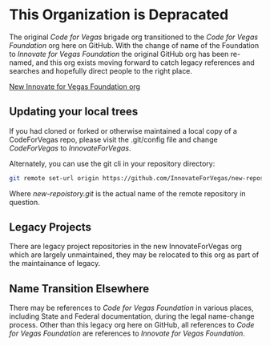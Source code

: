 <!--
 Copyright (C) 2022 Innovate for Vegas Foundation
 
 This file is part of .github.
 
 .github is free software: you can redistribute it and/or modify
 it under the terms of the GNU General Public License as published by
 the Free Software Foundation, either version 3 of the License, or
 (at your option) any later version.
 
 .github is distributed in the hope that it will be useful,
 but WITHOUT ANY WARRANTY; without even the implied warranty of
 MERCHANTABILITY or FITNESS FOR A PARTICULAR PURPOSE.  See the
 GNU General Public License for more details.
 
 You should have received a copy of the GNU General Public License
 along with .github.  If not, see <http://www.gnu.org/licenses/>.
-->

# This Organization is Depracated

The original *Code for Vegas* brigade org transitioned to the *Code for Vegas Foundation* org here on GitHub. With the change of name of the Foundation to *Innovate for Vegas Foundation* the original GitHub org has been re-named, and this org exists moving forward to catch legacy references and searches and hopefully direct people to the right place.

[New Innovate for Vegas Foundation org](https://github.com/InnovateForVegas)

## Updating your local trees

If you had cloned or forked or otherwise maintained a local copy of a CodeForVegas repo, please visit the .git/config file and change *CodeForVegas* to *InnovateForVegas*.

Alternately, you can use the git cli in your repository directory:

```bash
git remote set-url origin https://github.com/InnovateForVegas/new-repository.git
```

Where *new-repoistory.git* is the actual name of the remote repository in question.

## Legacy Projects

There are legacy project repositories in the new InnovateForVegas org which are largely unmaintained, they may be relocated to this org as part of the maintainance of legacy.

## Name Transition Elsewhere

There may be references to *Code for Vegas Foundation* in various places, including State and Federal documentation, during the legal name-change process. Other than this legacy org here on GitHub, all references to *Code for Vegas Foundation* are references to *Innovate for Vegas Foundation*.

